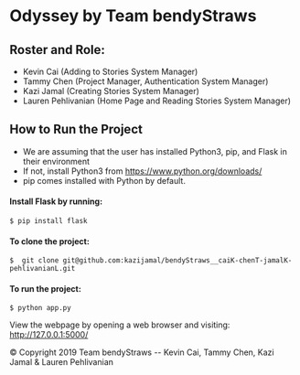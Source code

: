 # Odyssey by Team bendyStraws
## Roster and Role:
- Kevin Cai (Adding to Stories System Manager)
- Tammy Chen (Project Manager, Authentication System Manager)
- Kazi Jamal (Creating Stories System Manager)
- Lauren Pehlivanian (Home Page and Reading Stories System Manager)

## How to Run the Project 
- We are assuming that the user has installed Python3, pip, and Flask in their environment
- If not, install Python3 from https://www.python.org/downloads/
- pip comes installed with Python by default.

#### Install Flask by running: 
```console
$ pip install flask
```

#### To clone the project: 
```console
$  git clone git@github.com:kazijamal/bendyStraws__caiK-chenT-jamalK-pehlivanianL.git
```


#### To run the project: 
```console
$ python app.py 
```

View the webpage by opening a web browser and visiting: http://127.0.0.1:5000/

© Copyright 2019 Team bendyStraws -- Kevin Cai, Tammy Chen, Kazi Jamal & Lauren Pehlivanian
